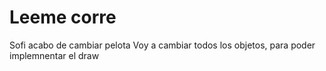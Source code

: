 # Leeme corre
Sofi acabo de cambiar pelota
Voy a cambiar todos los objetos, para poder implemnentar el draw
